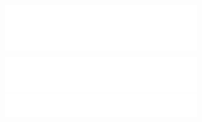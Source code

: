 ![lv10logo](/assets//images/lvl10_transparent_logo_2k.png)


<img src="assets/images/button_spanish_no_select.png" onmouseover="this.src='assets/images/button_spanish_select.png'" onmouseout="this.src='assets/images/button_spanish_no_select.png'" /><img src="assets/images/button_english_no_select.png" onmouseover="this.src='assets/images/button_english_select.png'" onmouseout="this.src='assets/images/button_english_no_select.png'" />




